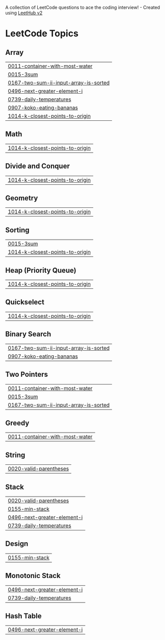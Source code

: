 A collection of LeetCode questions to ace the coding interview! - Created using [LeetHub v2](https://github.com/arunbhardwaj/LeetHub-2.0)
<!---LeetCode Topics Start-->
# LeetCode Topics
## Array
|  |
| ------- |
| [0011-container-with-most-water](https://github.com/tranghane/leet/tree/master/0011-container-with-most-water) |
| [0015-3sum](https://github.com/tranghane/leet/tree/master/0015-3sum) |
| [0167-two-sum-ii-input-array-is-sorted](https://github.com/tranghane/leet/tree/master/0167-two-sum-ii-input-array-is-sorted) |
| [0496-next-greater-element-i](https://github.com/tranghane/leet/tree/master/0496-next-greater-element-i) |
| [0739-daily-temperatures](https://github.com/tranghane/leet/tree/master/0739-daily-temperatures) |
| [0907-koko-eating-bananas](https://github.com/tranghane/leet/tree/master/0907-koko-eating-bananas) |
| [1014-k-closest-points-to-origin](https://github.com/tranghane/leet/tree/master/1014-k-closest-points-to-origin) |
## Math
|  |
| ------- |
| [1014-k-closest-points-to-origin](https://github.com/tranghane/leet/tree/master/1014-k-closest-points-to-origin) |
## Divide and Conquer
|  |
| ------- |
| [1014-k-closest-points-to-origin](https://github.com/tranghane/leet/tree/master/1014-k-closest-points-to-origin) |
## Geometry
|  |
| ------- |
| [1014-k-closest-points-to-origin](https://github.com/tranghane/leet/tree/master/1014-k-closest-points-to-origin) |
## Sorting
|  |
| ------- |
| [0015-3sum](https://github.com/tranghane/leet/tree/master/0015-3sum) |
| [1014-k-closest-points-to-origin](https://github.com/tranghane/leet/tree/master/1014-k-closest-points-to-origin) |
## Heap (Priority Queue)
|  |
| ------- |
| [1014-k-closest-points-to-origin](https://github.com/tranghane/leet/tree/master/1014-k-closest-points-to-origin) |
## Quickselect
|  |
| ------- |
| [1014-k-closest-points-to-origin](https://github.com/tranghane/leet/tree/master/1014-k-closest-points-to-origin) |
## Binary Search
|  |
| ------- |
| [0167-two-sum-ii-input-array-is-sorted](https://github.com/tranghane/leet/tree/master/0167-two-sum-ii-input-array-is-sorted) |
| [0907-koko-eating-bananas](https://github.com/tranghane/leet/tree/master/0907-koko-eating-bananas) |
## Two Pointers
|  |
| ------- |
| [0011-container-with-most-water](https://github.com/tranghane/leet/tree/master/0011-container-with-most-water) |
| [0015-3sum](https://github.com/tranghane/leet/tree/master/0015-3sum) |
| [0167-two-sum-ii-input-array-is-sorted](https://github.com/tranghane/leet/tree/master/0167-two-sum-ii-input-array-is-sorted) |
## Greedy
|  |
| ------- |
| [0011-container-with-most-water](https://github.com/tranghane/leet/tree/master/0011-container-with-most-water) |
## String
|  |
| ------- |
| [0020-valid-parentheses](https://github.com/tranghane/leet/tree/master/0020-valid-parentheses) |
## Stack
|  |
| ------- |
| [0020-valid-parentheses](https://github.com/tranghane/leet/tree/master/0020-valid-parentheses) |
| [0155-min-stack](https://github.com/tranghane/leet/tree/master/0155-min-stack) |
| [0496-next-greater-element-i](https://github.com/tranghane/leet/tree/master/0496-next-greater-element-i) |
| [0739-daily-temperatures](https://github.com/tranghane/leet/tree/master/0739-daily-temperatures) |
## Design
|  |
| ------- |
| [0155-min-stack](https://github.com/tranghane/leet/tree/master/0155-min-stack) |
## Monotonic Stack
|  |
| ------- |
| [0496-next-greater-element-i](https://github.com/tranghane/leet/tree/master/0496-next-greater-element-i) |
| [0739-daily-temperatures](https://github.com/tranghane/leet/tree/master/0739-daily-temperatures) |
## Hash Table
|  |
| ------- |
| [0496-next-greater-element-i](https://github.com/tranghane/leet/tree/master/0496-next-greater-element-i) |
<!---LeetCode Topics End-->